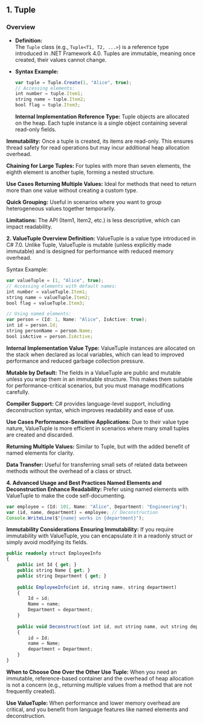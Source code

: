 ## 1. Tuple

### Overview
- **Definition:**  
  The `Tuple` class (e.g., `Tuple<T1, T2, ...>`) is a reference type introduced in .NET Framework 4.0. Tuples are immutable, meaning once created, their values cannot change.
- **Syntax Example:**
  ```typescript
  var tuple = Tuple.Create(1, "Alice", true);
  // Accessing elements:
  int number = tuple.Item1;
  string name = tuple.Item2;
  bool flag = tuple.Item3;
  ```


  **Internal Implementation
Reference Type:**
Tuple objects are allocated on the heap. Each tuple instance is a single object containing several read-only fields.

**Immutability:**
Once a tuple is created, its items are read-only. This ensures thread safety for read operations but may incur additional heap allocation overhead.

**Chaining for Large Tuples:**
For tuples with more than seven elements, the eighth element is another tuple, forming a nested structure.

**Use Cases
Returning Multiple Values:**
Ideal for methods that need to return more than one value without creating a custom type.

**Quick Grouping:**
Useful in scenarios where you want to group heterogeneous values together temporarily.

**Limitations:**
The API (Item1, Item2, etc.) is less descriptive, which can impact readability.

**2. ValueTuple
Overview
Definition:**
ValueTuple is a value type introduced in C# 7.0. Unlike Tuple, ValueTuple is mutable (unless explicitly made immutable) and is designed for performance with reduced memory overhead.

Syntax Example:

```typescript
var valueTuple = (1, "Alice", true);
// Accessing elements with default names:
int number = valueTuple.Item1;
string name = valueTuple.Item2;
bool flag = valueTuple.Item3;

// Using named elements:
var person = (Id: 1, Name: "Alice", IsActive: true);
int id = person.Id;
string personName = person.Name;
bool isActive = person.IsActive;
```

**Internal Implementation
Value Type:**
ValueTuple instances are allocated on the stack when declared as local variables, which can lead to improved performance and reduced garbage collection pressure.

**Mutable by Default:**
The fields in a ValueTuple are public and mutable unless you wrap them in an immutable structure. This makes them suitable for performance-critical scenarios, but you must manage modifications carefully.

**Compiler Support:**
C# provides language-level support, including deconstruction syntax, which improves readability and ease of use.

**Use Cases
Performance-Sensitive Applications:**
Due to their value type nature, ValueTuple is more efficient in scenarios where many small tuples are created and discarded.

**Returning Multiple Values:**
Similar to Tuple, but with the added benefit of named elements for clarity.

**Data Transfer:**
Useful for transferring small sets of related data between methods without the overhead of a class or struct.

**4. Advanced Usage and Best Practices
Named Elements and Deconstruction
Enhance Readability:**
Prefer using named elements with ValueTuple to make the code self-documenting.

```typescript
var employee = (Id: 101, Name: "Alice", Department: "Engineering");
var (id, name, department) = employee; // Deconstruction
Console.WriteLine($"{name} works in {department}");
```
**Immutability Considerations
Ensuring Immutability:**
If you require immutability with ValueTuple, you can encapsulate it in a readonly struct or simply avoid modifying its fields.

```typescript
public readonly struct EmployeeInfo
{
    public int Id { get; }
    public string Name { get; }
    public string Department { get; }
    
    public EmployeeInfo(int id, string name, string department)
    {
        Id = id;
        Name = name;
        Department = department;
    }
    
    public void Deconstruct(out int id, out string name, out string department)
    {
        id = Id;
        name = Name;
        department = Department;
    }
}
```
**When to Choose One Over the Other
Use Tuple:**
When you need an immutable, reference-based container and the overhead of heap allocation is not a concern (e.g., returning multiple values from a method that are not frequently created).

**Use ValueTuple:**
When performance and lower memory overhead are critical, and you benefit from language features like named elements and deconstruction.